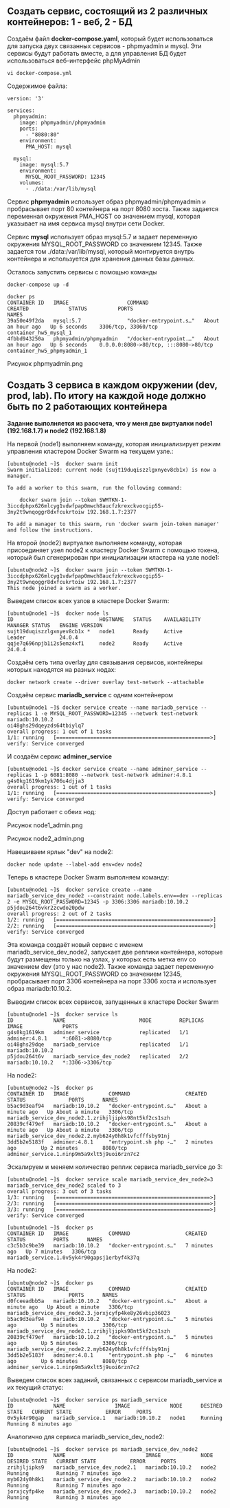 ## Cоздать сервис, состоящий из 2 различных контейнеров: 1 - веб, 2 - БД
Создаём файл **docker-compose.yaml**, который будет использоваться для запуска двух связанных сервисов - phpmyadmin и mysql. Эти сервисы будут работать вместе, а для управления БД будет использоваться веб-интерфейс phpMyAdmin
```
vi docker-compose.yml
```
Содержимое файла:
```
version: '3'

services:
  phpmyadmin:
    image: phpmyadmin/phpmyadmin
    ports:
      - "8080:80"
    environment:
      PMA_HOST: mysql

  mysql:
    image: mysql:5.7
    environment:
      MYSQL_ROOT_PASSWORD: 12345
    volumes:
      - ./data:/var/lib/mysql
```
Сервис **phpmyadmin** использует образ phpmyadmin/phpmyadmin и пробрасывает порт 80 контейнера на порт 8080 хоста. Также задается переменная окружения PMA_HOST со значением mysql, которая указывает на имя сервиса mysql внутри сети Docker.

Сервис **mysql** использует образ mysql:5.7 и задает переменную окружения MYSQL_ROOT_PASSWORD со значением 12345. Также задается том ./data:/var/lib/mysql, который монтируется внутрь контейнера и используется для хранения данных базы данных.

Осталось запустить сервисы с помощью команды
```
docker-compose up -d
```
```
docker ps
CONTAINER ID   IMAGE                   COMMAND                  CREATED             STATUS          PORTS                                   NAMES
39a50e49f2da   mysql:5.7               "docker-entrypoint.s…"   About an hour ago   Up 6 seconds    3306/tcp, 33060/tcp                     container_hw5_mysql_1
4fbbd943250a   phpmyadmin/phpmyadmin   "/docker-entrypoint.…"   About an hour ago   Up 6 seconds    0.0.0.0:8080->80/tcp, :::8080->80/tcp   container_hw5_phpmyadmin_1
```
Рисунок phpmyadmin.png

## Cоздать 3 сервиса в каждом окружении (dev, prod, lab). По итогу на каждой ноде должно быть по 2 работающих контейнера

**Задание выполняется из рассчета, что у меня две виртуалки node1 (192.168.1.7) и node2 (192.168.1.8)**

На первой (node1) выполняем команду, которая инициализирует режим управления кластером Docker Swarm на текущем узле.:
```
[ubuntu@node1 ~]$  docker swarm init
Swarm initialized: current node (sujt19duqiszzlgxnyev8cb1x) is now a manager.

To add a worker to this swarm, run the following command:

    docker swarm join --token SWMTKN-1-3iccdphpx626mlcyg1vdwfpap0mwch8aucfzkrexckvocgip55-3ny2t9wnqoggr8dxfcukrtoiw 192.168.1.7:2377

To add a manager to this swarm, run 'docker swarm join-token manager' and follow the instructions.
```
На второй (node2) виртуалке выполняем команду, которая присоединяет узел node2 к кластеру Docker Swarm с помощью токена, который был сгенерирован при инициализации кластера на узле node1:
```
[ubuntu@node2 ~]$  docker swarm join --token SWMTKN-1-3iccdphpx626mlcyg1vdwfpap0mwch8aucfzkrexckvocgip55-3ny2t9wnqoggr8dxfcukrtoiw 192.168.1.7:2377
This node joined a swarm as a worker.
```
Выведем список всех узлов в кластере Docker Swarm:
```
[ubuntu@node1 ~]$  docker node ls
ID                            HOSTNAME   STATUS    AVAILABILITY   MANAGER STATUS   ENGINE VERSION
sujt19duqiszzlgxnyev8cb1x *   node1      Ready     Active         Leader           24.0.4
qqje7q696npjb1i2s5emz4xf1     node2      Ready     Active                          24.0.4
```

Создаём сеть типа overlay для связывания сервисов, контейнеры которых находятся на разных нодах:
```
docker network create --driver overlay test-network --attachable
```
Создаём сервис **mariadb_service** c одним контейнером
```
[ubuntu@node1 ~]$ docker service create --name mariadb_service --replicas 1 -e MYSQL_ROOT_PASSWORD=12345 --network test-network mariadb:10.10.2
oi48ghs29dqeyzds64tbiylq7
overall progress: 1 out of 1 tasks
1/1: running   [==================================================>]
verify: Service converged
```
И создаём сервис **adminer_service**
```
[ubuntu@node1 ~]$ docker service create --name adminer_service --replicas 1 -p 6081:8080 --network test-network adminer:4.8.1
g4s0kg1619km1yk706u4djja3
overall progress: 1 out of 1 tasks
1/1: running   [==================================================>]
verify: Service converged
```
Доступ работает с обеих нод:

Рисунок node1_admin.png

Рисунок node2_admin.png

Навешиваем ярлык "dev" на node2:
```
docker node update --label-add env=dev node2
```
Теперь в кластере Docker Swarm выполняем команду:
```
[ubuntu@node1 ~]$  docker service create --name mariadb_service_dev_node2 --constraint node.labels.env==dev --replicas 2 -e MYSQL_ROOT_PASSWORD=12345 -p 3306:3306 mariadb:10.10.2
p5jdou264t6vkr2zcwdo20pdw
overall progress: 2 out of 2 tasks
1/2: running   [==================================================>]
2/2: running   [==================================================>]
verify: Service converged
```
Эта команда создаёт новый сервис с именем mariadb_service_dev_node2, запускает две реплики контейнера, которые будут размещены только на узлах, у которых есть метка env со значением dev (это у нас node2). Также команда задает переменную окружения MYSQL_ROOT_PASSWORD со значением 12345, пробрасывает порт 3306 контейнера на порт 3306 хоста и использует образ mariadb:10.10.2.

Выводим список всех сервисов, запущенных в кластере Docker Swarm
```
[ubuntu@node1 ~]$  docker service ls
ID             NAME                        MODE         REPLICAS   IMAGE             PORTS
g4s0kg1619km   adminer_service             replicated   1/1        adminer:4.8.1     *:6081->8080/tcp
oi48ghs29dqe   mariadb_service             replicated   1/1        mariadb:10.10.2
p5jdou264t6v   mariadb_service_dev_node2   replicated   2/2        mariadb:10.10.2   *:3306->3306/tcp
```
На node2:
```
[ubuntu@node2 ~]$  docker ps
CONTAINER ID   IMAGE             COMMAND                  CREATED              STATUS              PORTS      NAMES
b5ac9d3eaf94   mariadb:10.10.2   "docker-entrypoint.s…"   About a minute ago   Up About a minute   3306/tcp   mariadb_service_dev_node2.1.zrihjljipks98nt5kf2cs1szh
20839cf479ef   mariadb:10.10.2   "docker-entrypoint.s…"   About a minute ago   Up About a minute   3306/tcp   mariadb_service_dev_node2.2.myb624y0h8k1vfcfffsby91nj
3dd5b2e5183f   adminer:4.8.1     "entrypoint.sh php -…"   2 minutes ago        Up 2 minutes        8080/tcp   adminer_service.1.ninp9m5a9xlt5j9uoi6rzn7c2
```

Эскалируем и меняем количество реплик сервиса mariadb_service до 3:
```
[ubuntu@node1 ~]$  docker service scale mariadb_service_dev_node2=3
mariadb_service_dev_node2 scaled to 3
overall progress: 3 out of 3 tasks
1/3: running   [==================================================>]
2/3: running   [==================================================>]
3/3: running   [==================================================>]
verify: Service converged

[ubuntu@node1 ~]$  docker ps
CONTAINER ID   IMAGE             COMMAND                  CREATED         STATUS         PORTS      NAMES
c3c5b3c9be39   mariadb:10.10.2   "docker-entrypoint.s…"   7 minutes ago   Up 7 minutes   3306/tcp   mariadb_service.1.0v5yk4r90gapsj1erbyf4k37q
```
На node2:
```
[ubuntu@node2 ~]$  docker ps
CONTAINER ID   IMAGE             COMMAND                  CREATED              STATUS              PORTS      NAMES
d0fceeadbb5a   mariadb:10.10.2   "docker-entrypoint.s…"   About a minute ago   Up About a minute   3306/tcp   mariadb_service_dev_node2.3.jorxjcyfp4ke8y26vbip36023
b5ac9d3eaf94   mariadb:10.10.2   "docker-entrypoint.s…"   5 minutes ago        Up 5 minutes        3306/tcp   mariadb_service_dev_node2.1.zrihjljipks98nt5kf2cs1szh
20839cf479ef   mariadb:10.10.2   "docker-entrypoint.s…"   5 minutes ago        Up 5 minutes        3306/tcp   mariadb_service_dev_node2.2.myb624y0h8k1vfcfffsby91nj
3dd5b2e5183f   adminer:4.8.1     "entrypoint.sh php -…"   6 minutes ago        Up 6 minutes        8080/tcp   adminer_service.1.ninp9m5a9xlt5j9uoi6rzn7c2
```
Выведем список всех заданий, связанных с сервисом mariadb_service и их текущий статус:
```
[ubuntu@node1 ~]$  docker service ps mariadb_service
ID             NAME                IMAGE             NODE      DESIRED STATE   CURRENT STATE           ERROR     PORTS
0v5yk4r90gap   mariadb_service.1   mariadb:10.10.2   node1     Running         Running 8 minutes ago
```
Аналогично для сервиса mariadb_service_dev_node2:
```
[ubuntu@node1 ~]$  docker service ps mariadb_service_dev_node2
ID             NAME                          IMAGE             NODE      DESIRED STATE   CURRENT STATE           ERROR     PORTS
zrihjljipks9   mariadb_service_dev_node2.1   mariadb:10.10.2   node2     Running         Running 7 minutes ago
myb624y0h8k1   mariadb_service_dev_node2.2   mariadb:10.10.2   node2     Running         Running 7 minutes ago
jorxjcyfp4ke   mariadb_service_dev_node2.3   mariadb:10.10.2   node2     Running         Running 3 minutes ago
```